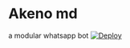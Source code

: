 # Akeno md
 a modular whatsapp bot
[![Deploy](https://www.herokucdn.com/deploy/button.svg)](https://heroku.com/deploy?template=https://github.com/Guru322/Akeno-md/)
